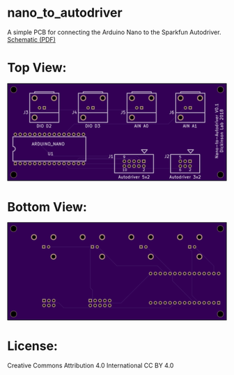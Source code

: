 # nano_to_autodriver
A simple PCB for connecting the Arduino Nano to the Sparkfun Autodriver. [Schematic (PDF)](nano_to_autodriver.pdf)

# Top View: 
![top_view](images/nano_to_autodriver_top.png)

# Bottom View:
![bot_view](images/nano_to_autodriver_bot.png)

# License: 
Creative Commons Attribution 4.0 International CC BY 4.0

